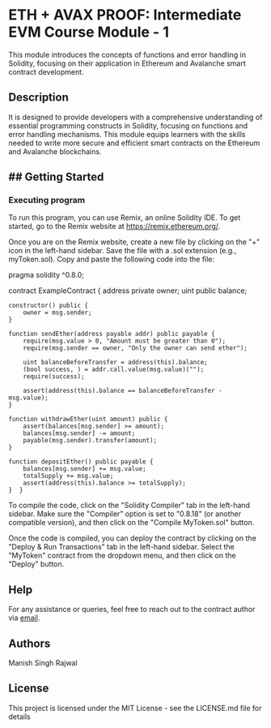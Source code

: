 # ETH + AVAX PROOF: Intermediate EVM Course Module - 1

This module introduces the concepts of functions and error handling in Solidity, focusing on their application in Ethereum and Avalanche smart contract development.

## Description 

It is designed to provide developers with a comprehensive understanding of essential programming constructs in Solidity, focusing on functions and error handling mechanisms. This module equips learners with the skills needed to write more secure and efficient smart contracts on the Ethereum and Avalanche blockchains.

## ## Getting Started

### Executing program

To run this program, you can use Remix, an online Solidity IDE. To get started, go to the Remix website at https://remix.ethereum.org/.

Once you are on the Remix website, create a new file by clicking on the "+" icon in the left-hand sidebar. Save the file with a .sol extension (e.g., myToken.sol). Copy and paste the following code into the file:

pragma solidity ^0.8.0;

contract ExampleContract {
    address private owner;
    uint public balance;

    constructor() public {
        owner = msg.sender;
    }

    function sendEther(address payable addr) public payable {
        require(msg.value > 0, "Amount must be greater than 0");
        require(msg.sender == owner, "Only the owner can send ether");

        uint balanceBeforeTransfer = address(this).balance;
        (bool success, ) = addr.call.value(msg.value)(""); 
        require(success);

        assert(address(this).balance == balanceBeforeTransfer - msg.value);
    }

    function withdrawEther(uint amount) public {
        assert(balances[msg.sender] >= amount);
        balances[msg.sender] -= amount;
        payable(msg.sender).transfer(amount);
    }

    function depositEther() public payable {
        balances[msg.sender] += msg.value;
        totalSupply += msg.value;
        assert(address(this).balance >= totalSupply);
    }  } 

To compile the code, click on the "Solidity Compiler" tab in the left-hand sidebar. Make sure the "Compiler" option is set to "0.8.18" (or another compatible version), and then click on the "Compile MyToken.sol" button.

Once the code is compiled, you can deploy the contract by clicking on the "Deploy & Run Transactions" tab in the left-hand sidebar. Select the "MyToken" contract from the dropdown menu, and then click on the "Deploy" button.

## Help
For any assistance or queries, feel free to reach out to the contract author via [email](rajwalmanish91@gmail.com).


## Authors
Manish Singh Rajwal


## License

This project is licensed under the MIT License - see the LICENSE.md file for details
